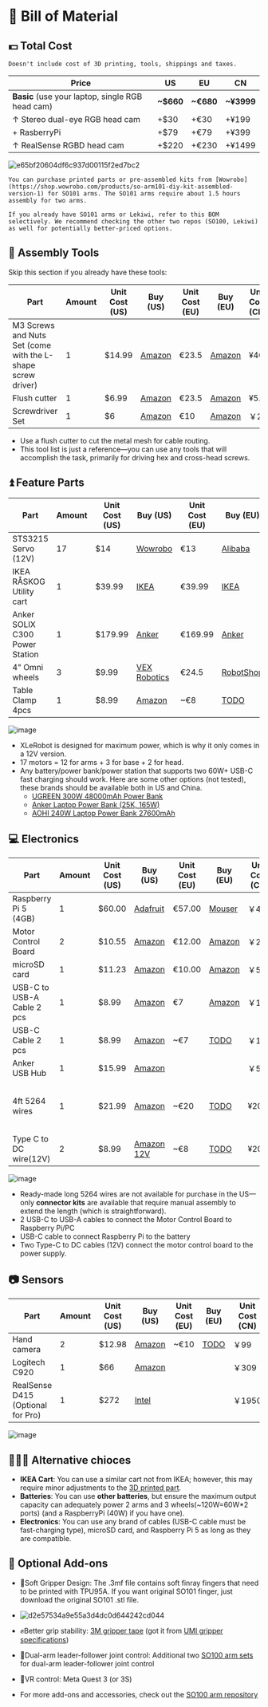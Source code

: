 # 🛒 **Bill of Material**

## 💵 Total Cost 

```{note}
Doesn't include cost of 3D printing, tools, shippings and taxes.
```

| Price | US | EU | CN |
| --- | --- | --- | --- |
| **Basic** (use your laptop, single RGB head cam) | **~$660** | **~€680** | **~¥3999** |
| ↑ Stereo dual-eye RGB head cam | +$30 | +€30 | +¥199 |
| + RasberryPi | +$79 | +€79 | +¥399 |
| ↑ RealSense RGBD head cam | +$220 | +€230 | +¥1499 |



![e65bf20604df6c937d00115f2ed7bc2](https://github.com/user-attachments/assets/cdef7558-935d-4e31-a612-f747dfc61340)



```{tip}
You can purchase printed parts or pre-assembled kits from [Wowrobo](https://shop.wowrobo.com/products/so-arm101-diy-kit-assembled-version-1) for SO101 arms. The SO101 arms require about 1.5 hours assembly for two arms.
```

```{note}
If you already have SO101 arms or Lekiwi, refer to this BOM selectively. We recommend checking the other two repos (SO100, Lekiwi) as well for potentially better-priced options.
```

## 🔨 Assembly Tools 

Skip this section if you already have these tools:

| Part | Amount | Unit Cost (US) | Buy (US) | Unit Cost (EU) | Buy (EU) | Unit Cost (CN) | Buy (CN) |
| --- | --- | --- | --- | --- | --- | --- | --- |
| M3 Screws and Nuts Set (come with the L-shape screw driver) | 1 | $14.99 | [Amazon](https://a.co/d/4NfBpNS) | €23.5 | [Amazon](https://www.amazon.fr/Cylindrique-Inoxydable-M2-Socket-Assortiment/dp/B09Y8WYFWD/) | ¥40 | [Taobao](https://item.taobao.com/item.htm?abbucket=14&detail_redpacket_pop=true&id=614760389801&ltk2=1745773029845cww4kdo78gamgx9c4hl35&ns=1&priceTId=2100c82517457730113487286e0bc2&query=m3%E5%86%85%E5%85%AD%E8%A7%92%E8%9E%BA%E4%B8%9D%E5%A5%97%E8%A3%85&skuId=4501144438660&spm=a21n57.1.hoverItem.20&utparam=%7B%22aplus_abtest%22%3A%2256d17236f81617358b208d1cf05155cf%22%7D&xxc=taobaoSearch) |
| Flush cutter | 1 | $6.99 | [Amazon](https://a.co/d/61KlrZp) | €23.5 | [Amazon](https://www.amazon.fr/Cylindrique-Inoxydable-M2-Socket-Assortiment/dp/B09Y8WYFWD/) | ¥5.8 | [Taobao](https://item.taobao.com/item.htm?abbucket=14&detail_redpacket_pop=true&id=706039364576&ltk2=1745773187187erh7ued4gqcyyk5573rir&ns=1&priceTId=2100c82517457731790992641e0bc2&query=%E5%89%AA%E7%BA%BF%E9%92%B3&skuId=4964064736437&spm=a21n57.1.hoverItem.5&utparam=%7B%22aplus_abtest%22%3A%22474017eea48950332239eaf78d326730%22%7D&xxc=taobaoSearch) |
| Screwdriver Set | 1 | $6 | [Amazon](https://www.amazon.com/Precision-Phillips-Screwdriver-Electronics-Computer/dp/B0DB227RTH) | €10 | [Amazon](https://www.amazon.fr/dp/B08ZXVMVYD/) | ￥20 | [Taobao](https://e.tb.cn/h.6ReL0wwgtPuSmNV?tk=3rLDV10AVtr) |
- Use a flush cutter to cut the metal mesh for cable routing.
- This tool list is just a reference—you can use any tools that will accomplish the task, primarily for driving hex and cross-head screws.

## ⏫ Feature Parts

| Part | Amount | Unit Cost (US) | Buy (US) | Unit Cost (EU) | Buy (EU) | Unit Cost (CN) | Buy (CN) |
| --- | --- | --- | --- | --- | --- | --- | --- |
| STS3215 Servo (12V) | 17 | $14 | [Wowrobo](https://shop.wowrobo.com/products/feetech-sts3215-servo-12v-30kg-high-torque-servo-for-so-arm100) | €13 | [Alibaba](https://www.alibaba.com/product-detail/6PCS-7-4V-STS3215-Servos-for_1600523509006.html) | ￥97 | [TaoBao](https://item.taobao.com/item.htm?id=712179366565&skuId=5268252241438) |
| IKEA RÅSKOG Utility cart | 1 | $39.99 | [IKEA](https://www.ikea.com/us/en/p/raskog-utility-cart-black-40582181/#content) | €39.99 | [IKEA](https://www.ikea.com/nl/en/p/raskog-trolley-white-30586783/) | ￥249 | [IKEA](https://www.ikea.cn/cn/zh/p/raskog-la-si-ke-shou-tui-che-bai-se-70376721/) |
| Anker SOLIX C300 Power Station | 1 | $179.99 | [Anker](https://www.ankersolix.com/products/c300-dc?variant=49702163972426&ref=naviMenu_pps) | €169.99 | [Anker](https://www.anker.com/eu-en/products/a17260z1?variant=44598991323326&ref=naviMenu_pps) | ￥899 | [Taobao](https://e.tb.cn/h.6PQRiymMOteAgrb?tk=m6L3V3frrfp) |
| 4" Omni wheels | 3 | $9.99 | [VEX Robotics](https://www.vexrobotics.com/omni-wheels.html?srsltid=AfmBOorWdWT-FIiWSAbicYWSxqYr-d5X3CJSGxMkO33WO0thwlTn4DQu) | €24.5 | [RobotShop](https://eu.robotshop.com/products/100mm-omnidirectional-wheel-brass-bearing-rollers) | ￥135 | [PDD](https://mobile.yangkeduo.com/goods.html?ps=kKWPC7xuzw) |
| Table Clamp 4pcs | 1 | $8.99 | [Amazon](https://www.amazon.com/TAODAN-Trigger-Ratchet-Woodworking-Processes/dp/B0DJNXF8WH?rps=1&sr=1-18) | ~€8 | [TODO](https://www.notion.so/Bill-of-Material-21abb280f59380f48e49e5c51df2b37f?pvs=21) | ￥9.2 | [TaoBao](https://detail.tmall.com/item.htm?id=801399113134&skuId=5633627126649) |

![image](https://github.com/user-attachments/assets/ee012d47-f2a9-495c-a156-01bf92b2e63b)

- XLeRobot is designed for maximum power, which is why it only comes in a 12V version.
- 17 motors = 12 for arms + 3 for base + 2 for head.
- Any battery/power bank/power station that supports two 60W+ USB-C fast charging should work. Here are some other options (not tested), these brands should be available both in US and China.
  - [UGREEN 300W 48000mAh Power Bank](https://www.ugreen.com/products/ugreen-300w-48000mah-portable-charger-power-bank?gad_source=1&gad_campaignid=22334559506&gbraid=0AAAAAokPG3uYEJ4xHLZ1A5FoS_1cCYYRO&gclid=CjwKCAjwq9rFBhAIEiwAGVAZP_WRyKyLoZsEkLylqFw3KlfsLzoJ5NMiHtnRrRCAHs69uGl3R8McnBoCL-gQAvD_BwE)
  - [Anker Laptop Power Bank (25K, 165W)](https://www.anker.com/products/a1695-anker-power-bank-25000mah-165w?variant=44320657997974&utm_source=google&utm_medium=pmax&utm_campaign=us_anker_charger_conversion_pmax_seasonal_purchase_ost&utm_content=seasonal&utm_term=%7B20274825774%7D_%7B%7D_%7B%7D&gad_source=1&gad_campaignid=20284126303&gbraid=0AAAAADbnO27MKKh2JRMESwKW-MVxtoKEL&gclid=CjwKCAjwq9rFBhAIEiwAGVAZPyQRpShyzLVCZCrWArnCPk8fVGbShtkYDsQmfMCKwbmLKyY12u9N_xoCKC0QAvD_BwE)
  - [AOHI 240W Laptop Power Bank 27600mAh](https://a.co/d/aW8lNc2)
## 💻 Electronics

| Part | Amount | Unit Cost (US) | Buy (US) | Unit Cost (EU) | Buy (EU) | Unit Cost (CN) | Buy (CN) |
| --- | --- | --- | --- | --- | --- | --- | --- |
| Raspberry Pi 5 (4GB) | 1 | $60.00 | [Adafruit](https://www.adafruit.com/product/5812) | €57.00 | [Mouser](https://eu.mouser.com/ProductDetail/Raspberry-Pi/SC1111?qs=HoCaDK9Nz5fnLhlMNnKTiQ%3D%3D) | ￥410 | [Taobao](https://e.tb.cn/h.64IIvlisvAL15g8?tk=fdOVexkHECW) |
| Motor Control Board | 2 | $10.55 | [Amazon](https://www.amazon.com/Waveshare-Integrates-Control-Circuit-Supports/dp/B0CTMM4LWK/) | €12.00 | [Amazon](https://www.amazon.fr/Waveshare-Integrates-Control-Applicable-Integrate/dp/B0CJ6TP3TP) | ￥24 | [Taobao](https://e.tb.cn/h.64DOUpLpB5crVdH?tk=BSaTex9UHWj) |
| microSD card | 1 | $11.23 | [Amazon](https://www.amazon.com/SanDisk-Extreme-microSDXC-Memory-Adapter/dp/B09X7C7LL1/) | €10.00 | [Amazon](https://www.amazon.fr/Lexar-Carte-Micro-adaptateur-Smartphone/dp/B08XZ2KS1F) | ￥58 | [Taobao](https://e.tb.cn/h.64DMZzLz5h26s12?tk=eImPex96lCQ) |
| USB-C to USB-A Cable 2 pcs | 1 | $8.99 | [Amazon](https://a.co/d/0mWsmhG) | €7 | [Amazon](https://www.amazon.fr/dp/B07BNF842T/) | ￥17 | [Taobao](https://e.tb.cn/h.64HOv24RLmYC4Yh?tk=AXpgexkDFd4) |
| USB-C Cable 2 pcs | 1 | $8.99 | [Amazon](https://a.co/d/f8hm4E2) | ~€7 | [TODO](https://www.notion.so/Bill-of-Material-21abb280f59380f48e49e5c51df2b37f?pvs=21) | ￥17 | [Taobao](https://detail.tmall.com/item.htm?abbucket=14&detail_redpacket_pop=true&id=562374737204&ltk2=1745778907089uemkvoxey50xt270pvkfcq&ns=1&priceTId=2100c80417457788995147926e0bd5&query=usbc%E6%95%B0%E6%8D%AE%E7%BA%BF&skuId=5239339491575&spm=a21n57.1.hoverItem.4&utparam=%7B%22aplus_abtest%22%3A%2250461336def889c0b534e9603672d7f7%22%7D&xxc=taobaoSearch) |
| Anker USB Hub | 1 | $15.99 | [Amazon](https://a.co/d/6tJW8lN) |  |  | ￥52 | [Taobao](https://e.tb.cn/h.hTEgXX1RlPY0lWL?tk=AKLz4a3uOsA) |
| 4ft 5264 wires | 1 | $21.99 | [Amazon](https://www.amazon.com/dp/B0D2W47V8V) | ~€20 | [TODO](https://www.notion.so/Bill-of-Material-21abb280f59380f48e49e5c51df2b37f?pvs=21) | ¥20 | [Taobao](https://e.tb.cn/h.6ZvsvUU7wlxTIqu?tk=mz7PeJUloea) 3P-1000mm and 5264 connector |
| Type C to DC wire(12V) | 2 | $8.99 | [Amazon 12V](https://www.amazon.com/dp/B0CDBWHXDZ) | ~€8 | [TODO](https://www.notion.so/Bill-of-Material-21abb280f59380f48e49e5c51df2b37f?pvs=21) | ¥20 | [Taobao 12V](https://e.tb.cn/h.6ZvuOW01EmvvHq1?tk=nzvFeJUnyuB) |

![image](https://github.com/user-attachments/assets/0a8afb77-30b7-4d5c-a981-9b255269f9ec)


- Ready-made long 5264 wires are not available for purchase in the US—only **connector kits** are available that require manual assembly to extend the length (which is straightforward).
- 2 USB-C to USB-A cables to connect the Motor Control Board to Raspberry Pi/PC
- USB-C cable to connect Raspberry Pi to the battery
- Two Type-C to DC cables (12V) connect the motor control board to the power supply.

## 📷 Sensors 

| Part | Amount | Unit Cost (US) | Buy (US) | Unit Cost (EU) | Buy (EU) | Unit Cost (CN) | Buy (CN) |
| --- | --- | --- | --- | --- | --- | --- | --- |
| Hand camera | 2 | $12.98 | [Amazon](https://a.co/d/fXX2odP) | ~€10 | [TODO](https://www.notion.so/Bill-of-Material-21abb280f59380f48e49e5c51df2b37f?pvs=21) | ￥99 | [Taobao](https://item.taobao.com/item.htm?ft=t&id=860171734711) |
| Logitech C920 | 1 | $66 | [Amazon](https://a.co/d/gM8vei1) |  |  | ￥309 |[Taobao]( https://e.tb.cn/h.hjpjA9cw3DpgwQi?tk=DRu642dmCo8 )  |
| RealSense D415 (Optional for Pro) | 1 | $272 | [Intel](https://store.intelrealsense.com/buy-intel-realsense-depth-camera-d415.html) |  |  | ￥1950 |[Taobao](https://e.tb.cn/h.hTHju7zCMDMR84q?tk=z0WU4aXOKey)  |

![image](https://github.com/user-attachments/assets/0f5a10ce-d0e9-4e53-b457-27a9ba057cbf)

## 🧑‍🤝‍🧑 Alternative chioces 

- **IKEA Cart**: You can use a similar cart not from IKEA; however, this may require minor adjustments to the [3D printed part](https://www.notion.so/vectorwang/3D_Models/3D_models_for_printing/XLeRobot_special/base_connector.stl).
- **Batteries**: You can use **other batteries**, but ensure the maximum output capacity can adequately power 2 arms and 3 wheels(~120W=60W*2 ports) (and a RaspberryPi (40W) if you have one).
- **Electronics**: You can use any brand of cables (USB-C cable must be fast-charging type), microSD card, and Raspberry Pi 5 as long as they are compatible.

## 🧩 Optional Add-ons 

- 🫱Soft Gripper Design: The .3mf file contains soft finray fingers that need to be printed with TPU95A. If you want original SO101 finger, just download the original SO101 .stl file.
- ![d2e57534a9e55a3d4dc0d644242cd044](https://github.com/user-attachments/assets/8d095541-d98f-4af8-a43c-028baae0d375)
- ✊Better grip stability: [3M gripper tape](https://www.amazon.com/gp/product/B0093CQPW8/ref=ppx_yo_dt_b_search_asin_title?ie=UTF8&psc=1) (got it from [UMI gripper specifications](https://docs.google.com/document/d/1TPYwV9sNVPAi0ZlAupDMkXZ4CA1hsZx7YDMSmcEy6EU/edit?tab=t.0#heading=h.5k5vwx2iqjqg))
- 🙌Dual-arm leader-follower joint control: Additional two [SO100 arm sets](https://github.com/TheRobotStudio/SO-ARM100/tree/main) for dual-arm leader-follower joint control

- 👀VR control: Meta Quest 3 (or 3S)
- For more add-ons and accessories, check out the [SO100 arm repository](https://github.com/TheRobotStudio/SO-ARM100/tree/main?tab=readme-ov-file#optional-hardware)

